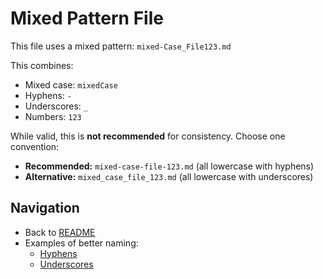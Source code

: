 # Mixed Pattern File

This file uses a mixed pattern: `mixed-Case_File123.md`

This combines:
- Mixed case: `mixedCase`
- Hyphens: `-`
- Underscores: `_`
- Numbers: `123`

While valid, this is **not recommended** for consistency. Choose one convention:
- **Recommended:** `mixed-case-file-123.md` (all lowercase with hyphens)
- **Alternative:** `mixed_case_file_123.md` (all lowercase with underscores)

## Navigation

- Back to [README](./README.md)
- Examples of better naming:
  - [Hyphens](./file-with-hyphens.md)
  - [Underscores](./file_with_underscores.md)
